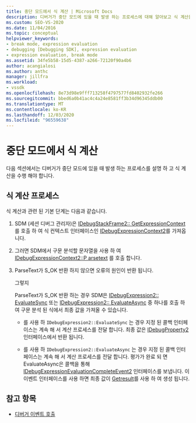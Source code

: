 ```yaml
---
title: 중단 모드에서 식 계산 | Microsoft Docs
description: 디버거가 중단 모드에 있을 때 발생 하는 프로세스에 대해 알아보고 식 계산을 수행 해야 합니다.
ms.custom: SEO-VS-2020
ms.date: 11/04/2016
ms.topic: conceptual
helpviewer_keywords:
- break mode, expression evaluation
- debugging [Debugging SDK], expression evaluation
- expression evaluation, break mode
ms.assetid: 34fe5b58-15d5-4387-a266-72120f90a4b6
author: acangialosi
ms.author: anthc
manager: jillfra
ms.workload:
- vssdk
ms.openlocfilehash: 8e73d98e9fff713258f4797577fd8402932fe266
ms.sourcegitcommit: bbed6a0b41ac4c4a24e8581ff3b34d96345ddb00
ms.translationtype: MT
ms.contentlocale: ko-KR
ms.lasthandoff: 12/03/2020
ms.locfileid: "96559638"
---
```

# <a name="expression-evaluation-in-break-mode"></a>중단 모드에서 식 계산
다음 섹션에서는 디버거가 중단 모드에 있을 때 발생 하는 프로세스를 설명 하 고 식 계산을 수행 해야 합니다.

## <a name="expression-evaluation-process"></a>식 계산 프로세스
 식 계산과 관련 된 기본 단계는 다음과 같습니다.

1. SDM (세션 디버그 관리자)은 [IDebugStackFrame2:: GetExpressionContext](../../extensibility/debugger/reference/idebugstackframe2-getexpressioncontext.md) 를 호출 하 여 식 컨텍스트 인터페이스인 [IDebugExpressionContext2](../../extensibility/debugger/reference/idebugexpressioncontext2.md)를 가져옵니다.

2. 그러면 SDM에서 구문 분석할 문자열을 사용 하 여 [IDebugExpressionContext2::P arsetext](../../extensibility/debugger/reference/idebugexpressioncontext2-parsetext.md) 를 호출 합니다.

3. ParseText가 S_OK 반환 하지 않으면 오류의 원인이 반환 됩니다.

     그렇지

     ParseText가 S_OK 반환 하는 경우 SDM은 [IDebugExpression2:: EvaluateSync](../../extensibility/debugger/reference/idebugexpression2-evaluatesync.md) 또는 [IDebugExpression2:: EvaluateAsync](../../extensibility/debugger/reference/idebugexpression2-evaluateasync.md) 중 하나를 호출 하 여 구문 분석 된 식에서 최종 값을 가져올 수 있습니다.

    - 를 사용 하 `IDebugExpression2::EvaluateSync` 는 경우 지정 된 콜백 인터페이스는 계속 해 서 계산 프로세스를 전달 합니다. 최종 값은 [IDebugProperty2](../../extensibility/debugger/reference/idebugproperty2.md) 인터페이스에서 반환 됩니다.

    - 를 사용 하 `IDebugExpression2::EvaluateAsync` 는 경우 지정 된 콜백 인터페이스는 계속 해 서 계산 프로세스를 전달 합니다. 평가가 완료 되 면 EvaluateAsync은 콜백을 통해 [IDebugExpressionEvaluationCompleteEvent2](../../extensibility/debugger/reference/idebugexpressionevaluationcompleteevent2.md) 인터페이스를 보냅니다. 이 이벤트 인터페이스를 사용 하면 최종 값이 [Getresult](../../extensibility/debugger/reference/idebugexpressionevaluationcompleteevent2-getresult.md)를 사용 하 여 생성 됩니다.

## <a name="see-also"></a>참고 항목
- [디버거 이벤트 호출](../../extensibility/debugger/calling-debugger-events.md)

